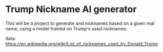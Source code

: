 # Trump Nickname AI generator

This will be a project to generate and nicknames based on a given real name, using a model trained on Trump's used nicknames.

data: https://en.wikipedia.org/wiki/List_of_nicknames_used_by_Donald_Trump
